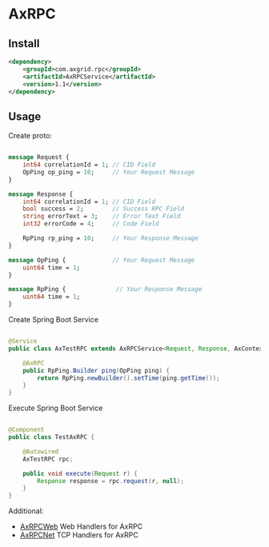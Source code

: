 AxRPC
=====

Install
-------

```xml
<dependency>
    <groupId>com.axgrid.rpc</groupId>
    <artifactId>AxRPCService</artifactId>
    <version>1.1</version>
</dependency>
```


Usage
-----

Create proto:

```proto

message Request {
    int64 correlationId = 1; // CID Field
    OpPing op_ping = 10;     // Your Request Message
}

message Response {
    int64 correlationId = 1; // CID Field
    bool success = 2;        // Success RPC Field
    string errorText = 3;    // Error Text Field
    int32 errorCode = 4;     // Code Field

    RpPing rp_ping = 10;     // Your Response Message
}

message OpPing {             // Your Request Message
    uint64 time = 1;
}

message RpPing {              // Your Response Message
    uint64 time = 1;
}

```

Create Spring Boot Service

```java

@Service
public class AxTestRPC extends AxRPCService<Request, Response, AxContext> {

    @AxRPC
    public RpPing.Builder ping(OpPing ping) {
        return RpPing.newBuilder().setTime(ping.getTime());
    }
}

```


Execute Spring Boot Service
```java

@Component
public class TestAxRPC {

    @Autowired
    AxTestRPC rpc;

    public void execute(Request r) {
        Response response = rpc.request(r, null);
    }
}

```

Additional:

* [AxRPCWeb]("AxRPCWeb/") Web Handlers for AxRPC
* [AxRPCNet]("AxRPCNet/") TCP Handlers for AxRPC
